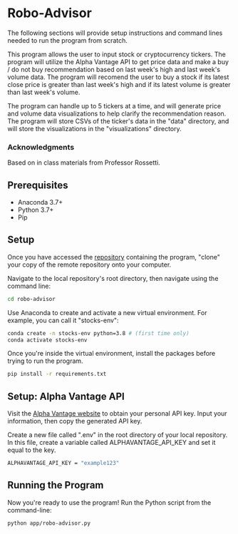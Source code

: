 # Robo-Advisor
The following sections will provide setup instructions and command lines needed to run the program from scratch.

This program allows the user to input stock or cryptocurrency tickers. The program will utilize the Alpha Vantage API to get price data and make a buy / do not buy recommendation based on last week's high and last week's volume data. The program will recomend the user to buy a stock if its latest close price is greater than last week's high and if its latest volume is greater than last week's volume.

The program can handle up to 5 tickers at a time, and will generate price and volume data visualizations to help clarify the recommendation reason. The program will store CSVs of the ticker's data in the "data" directory, and will store the visualizations in the "visualizations" directory.

### Acknowledgments
Based on in class materials from Professor Rossetti. 

## Prerequisites

+ Anaconda 3.7+
+ Python 3.7+
+ Pip

## Setup
Once you have accessed the [repository](https://github.com/sarahmardjuki/robo-advisor) containing the program, "clone" your copy of the remote repository onto your computer. 

Navigate to the local repository's root directory, then navigate using the command line:
```sh
cd robo-advisor
```

Use Anaconda to create and activate a new virtual environment. For example, you can call it "stocks-env":

```sh
conda create -n stocks-env python=3.8 # (first time only)
conda activate stocks-env
```

Once you're inside the virtual environment, install the packages before trying to run the program. 

```sh
pip install -r requirements.txt
```


## Setup: Alpha Vantage API
Visit the [Alpha Vantage website](https://www.alphavantage.co/support/#api-key) to obtain your personal API key. Input your information, then copy the generated API key. 

Create a new file called ".env" in the root directory of your local repository. In this file, create a variable called ALPHAVANTAGE_API_KEY and set it equal to the key.

```sh
ALPHAVANTAGE_API_KEY = "example123"
```

## Running the Program
Now you're ready to use the program! Run the Python script from the command-line:
```sh
python app/robo-advisor.py
```


